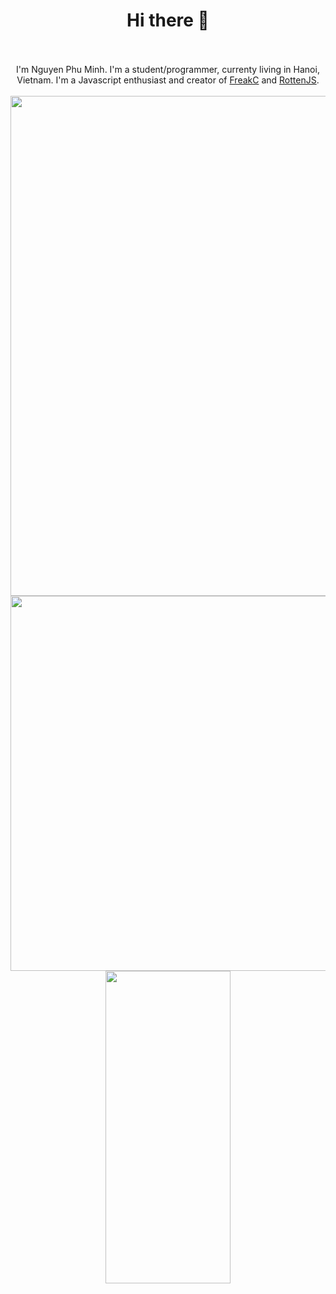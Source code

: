 <div align="center">
  <h1>Hi there 👋</h1>
  <br/>
  <br/>
  I'm Nguyen Phu Minh. I'm a student/programmer, currenty living in Hanoi, Vietnam. I'm a Javascript enthusiast and creator of <a href="https://github.com/nguyenphuminh/FreakC">FreakC</a> and <a href="https://github.com/nguyenphuminh/rottenjs">RottenJS</a>.
  <br/>
  <br/>
  <img src="https://github-profile-trophy.vercel.app/?username=nguyenphuminh&theme=onedark" width="800"/>
  <br/>
  <img src="https://github-readme-stats.vercel.app/api?username=nguyenphuminh&hide=issues&show_icons=true&theme=radical" width="600"/>
  <img src="https://github-readme-stats.vercel.app/api/top-langs/?username=nguyenphuminh&layout=compact&theme=radical" width="200" height="500"/>
</div>
